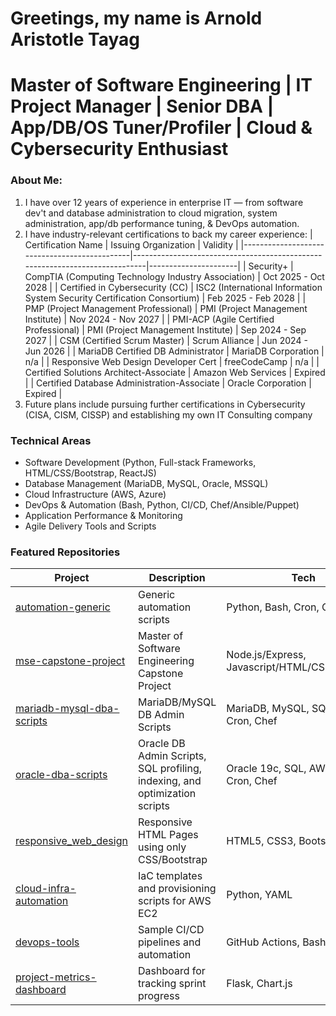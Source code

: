 # Greetings, my name is Arnold Aristotle Tayag
# Master of Software Engineering | IT Project Manager | Senior DBA | App/DB/OS Tuner/Profiler | Cloud & Cybersecurity Enthusiast

### About Me:
1. I have over 12 years of experience in enterprise IT — from software dev't and database administration to cloud migration, system administration, app/db performance tuning, & DevOps automation.
2. I have industry-relevant certifications to back my career experience:
   | Certification Name                           | Issuing Organization                                                        | Validity             |
   |----------------------------------------------|-----------------------------------------------------------------------------|----------------------|
   | Security+                                    | CompTIA (Computing Technology Industry Association)                         | Oct 2025 - Oct 2028  |
   | Certified in Cybersecurity (CC)              | ISC2 (International Information System Security Certification Consortium)   | Feb 2025 - Feb 2028  |
   | PMP (Project Management Professional)        | PMI (Project Management Institute)                                          | Nov 2024 - Nov 2027  |
   | PMI-ACP (Agile Certified Professional)       | PMI (Project Management Institute)                                          | Sep 2024 - Sep 2027  |
   | CSM (Certified Scrum Master)                 | Scrum Alliance                                                              | Jun 2024 - Jun 2026  |
   | MariaDB Certified DB Administrator           | MariaDB Corporation                                                         | n/a                  | 
   | Responsive Web Design Developer Cert         | freeCodeCamp                                                                | n/a                  |
   | Certified Solutions Architect-Associate      | Amazon Web Services                                                         | Expired              |
   | Certified Database Administration-Associate  | Oracle Corporation                                                          | Expired              |
3. Future plans include pursuing further certifications in Cybersecurity (CISA, CISM, CISSP) and establishing my own IT Consulting company

### Technical Areas
- Software Development (Python, Full-stack Frameworks, HTML/CSS/Bootstrap, ReactJS)
- Database Management (MariaDB, MySQL, Oracle, MSSQL)
- Cloud Infrastructure (AWS, Azure)   
- DevOps & Automation (Bash, Python, CI/CD, Chef/Ansible/Puppet)
- Application Performance & Monitoring
- Agile Delivery Tools and Scripts

### Featured Repositories
| Project                                                                                  | Description                                           | Tech                                           |
|------------------------------------------------------------------------------------------|-------------------------------------------------------|------------------------------------------------|
| [automation-generic](https://github.com/aamtayag/automation_generic.git)                 | Generic automation scripts                            | Python, Bash, Cron, Chef                       |
| [mse-capstone-project](https://github.com/aamtayag/mse_capstone_project.git)             | Master of Software Engineering Capstone Project       | Node.js/Express, Javascript/HTML/CSS/Bootstrap |
| [mariadb-mysql-dba-scripts](https://github.com/aamtayag/mariadb-mysql-admin-scripts.git) | MariaDB/MySQL DB Admin Scripts                        | MariaDB, MySQL, SQL, Bash, Cron, Chef          |
| [oracle-dba-scripts](https://github.com/aamtayag/oracle_admin_scripts.git)               | Oracle DB Admin Scripts, SQL profiling, indexing, and optimization scripts    | Oracle 19c, SQL, AWR, Bash, Cron, Chef         |
| [responsive_web_design](https://github.com/aamtayag/responsive_web_design.git)           | Responsive HTML Pages using only CSS/Bootstrap        | HTML5, CSS3, Bootstrap5                        |
| [cloud-infra-automation](https://github.com/aamtayag/cloud-infra-automation)             | IaC templates and provisioning scripts for AWS EC2    | Python, YAML                                   |
| [devops-tools](https://github.com/aamtayag/devops-tools)                                 | Sample CI/CD pipelines and automation                 | GitHub Actions, Bash                           |
| [project-metrics-dashboard](https://github.com/aamtayag/project-metrics-dashboard)       | Dashboard for tracking sprint progress                | Flask, Chart.js                                |




